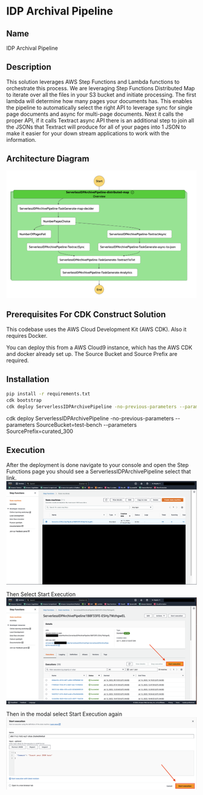 # IDP Archival Pipeline

## Name
IDP Archival Pipeline

## Description
This solution leverages AWS Step Functions and Lambda functions to orchestrate this process.  We are leveraging Step Functions Distributed Map to iterate over all the files in your S3 bucket and initiate processing.  The first lambda will determine how many pages your documents has.  This enables the pipeline to automatically select the right API to leverage sync for single page documents and async for multi-page documents.  Next it calls the proper API, if it calls Textract async API there is an additional step to join all the JSONs that Textract will produce for all of your pages into 1 JSON to make it easier for your down stream applications to work with the information.  

## Architecture Diagram
![Architecture Diagram](assets/Stepfunction_Diagram.png)

## Prerequisites For CDK Construct Solution
This codebase uses the  AWS Cloud Development Kit (AWS CDK). Also it requires Docker.

You can deploy this from a AWS Cloud9 instance, which has the AWS CDK and docker already set up.
The Source Bucket and Source Prefix are required.  
## Installation
```bash
pip install -r requirements.txt
cdk bootstrap
cdk deploy ServerlessIDPArchivePipeline -no-previous-parameters --parameters SourceBucket=test-bucket --parameters SourcePrefix=test-prefix
```
cdk deploy ServerlessIDPArchivePipeline -no-previous-parameters --parameters SourceBucket=test-bench --parameters SourcePrefix=curated_300

## Execution
After the deployment is done navigate to your console and open the Step Functions page you should see a ServerlessIDPArchivePipeline select that link.  
![Post Deployment Step 1](assets/Post_Deployment_Step1.png)

Then Select Start Execution
![Post Deployment Step 2](assets/Post_Deployment_Step2.png)

Then in the modal select Start Execution again 
![Post Deployment Step 3](assets/Post_Deployment_Step3.png)